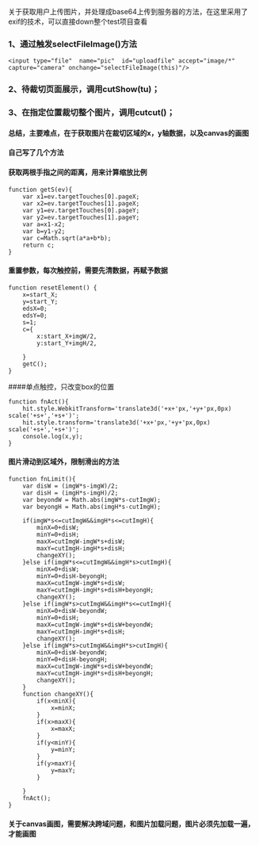 关于获取用户上传图片，并处理成base64上传到服务器的方法，在这里采用了exif的技术，可以直接down整个test项目查看



### 1、通过触发selectFileImage()方法				
	<input type="file"  name="pic"  id="uploadfile" accept="image/*" capture="camera" onchange="selectFileImage(this)"/>

### 2、待裁切页面展示，调用cutShow(tu)；	
### 3、在指定位置裁切整个图片，调用cutcut()；

#### 总结，主要难点，在于获取图片在裁切区域的x，y轴数据，以及canvas的画图

#### 自己写了几个方法

#### 获取两根手指之间的距离，用来计算缩放比例
	function getS(ev){
		var x1=ev.targetTouches[0].pageX;
		var x2=ev.targetTouches[1].pageX;
		var y1=ev.targetTouches[0].pageY;
		var y2=ev.targetTouches[1].pageY;
		var a=x1-x2;
		var b=y1-y2;
		var c=Math.sqrt(a*a+b*b);
		return c;
	}
#### 重置参数，每次触控前，需要先清数据，再赋予数据
	function resetElement() {
		x=start_X;
		y=start_Y;
		edsX=0;
		edsY=0;
		s=1;
		c={
			x:start_X+imgW/2,
			y:start_Y+imgH/2,

		}
		getC();
	}
####单点触控，只改变box的位置

	function fnAct(){
		hit.style.WebkitTransform='translate3d('+x+'px,'+y+'px,0px) scale('+s+','+s+')';
		hit.style.transform='translate3d('+x+'px,'+y+'px,0px) scale('+s+','+s+')';
		console.log(x,y);
	}

#### 图片滑动到区域外，限制滑出的方法
	function fnLimit(){
		var disW = (imgW*s-imgW)/2;
		var disH = (imgH*s-imgH)/2;
		var beyondW = Math.abs(imgW*s-cutImgW);
		var beyongH = Math.abs(imgH*s-cutImgH);

		if(imgW*s<=cutImgW&&imgH*s<=cutImgH){
			minX=0+disW;
			minY=0+disH;
			maxX=cutImgW-imgW*s+disW;
			maxY=cutImgH-imgH*s+disH;
			changeXY();
		}else if(imgW*s<=cutImgW&&imgH*s>cutImgH){
			minX=0+disW;
			minY=0+disH-beyongH;
			maxX=cutImgW-imgW*s+disW;
			maxY=cutImgH-imgH*s+disH+beyongH;
			changeXY();
		}else if(imgW*s>cutImgW&&imgH*s<=cutImgH){
			minX=0+disW-beyondW;
			minY=0+disH;
			maxX=cutImgW-imgW*s+disW+beyondW;
			maxY=cutImgH-imgH*s+disH;
			changeXY();
		}else if(imgW*s>cutImgW&&imgH*s>cutImgH){
			minX=0+disW-beyondW;
			minY=0+disH-beyongH;
			maxX=cutImgW-imgW*s+disW+beyondW;
			maxY=cutImgH-imgH*s+disH+beyongH;
			changeXY();
		}
		function changeXY(){
			if(x<minX){
				x=minX;
			}
			if(x>maxX){
				x=maxX;
			}
			if(y<minY){
				y=minY;
			}
			if(y>maxY){
				y=maxY;
			}

		}
		fnAct();
	}

#### 关于canvas画图，需要解决跨域问题，和图片加载问题，图片必须先加载一遍，才能画图
	
  
  
  
  
  
  
  
  
  
  
  
  
  
  
  
  






